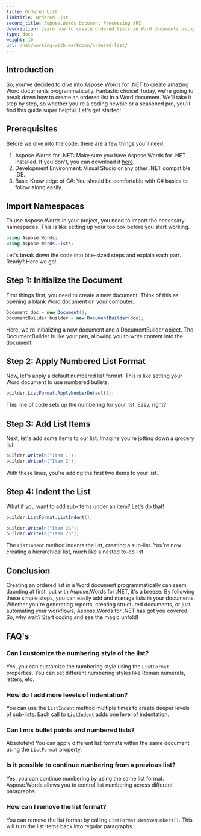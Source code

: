 ```yaml
---
title: Ordered List
linktitle: Ordered List
second_title: Aspose.Words Document Processing API
description: Learn how to create ordered lists in Word documents using Aspose.Words for .NET with our step-by-step guide. Perfect for automating document creation.
type: docs
weight: 10
url: /net/working-with-markdown/ordered-list/
---
```

## Introduction

So, you've decided to dive into Aspose.Words for .NET to create amazing Word documents programmatically. Fantastic choice! Today, we're going to break down how to create an ordered list in a Word document. We'll take it step by step, so whether you're a coding newbie or a seasoned pro, you'll find this guide super helpful. Let's get started!

## Prerequisites

Before we dive into the code, there are a few things you'll need:

1. Aspose.Words for .NET: Make sure you have Aspose.Words for .NET installed. If you don't, you can download it [here](https://releases.aspose.com/words/net/).
2. Development Environment: Visual Studio or any other .NET compatible IDE.
3. Basic Knowledge of C#: You should be comfortable with C# basics to follow along easily.

## Import Namespaces

To use Aspose.Words in your project, you need to import the necessary namespaces. This is like setting up your toolbox before you start working.

```csharp
using Aspose.Words;
using Aspose.Words.Lists;
```

Let's break down the code into bite-sized steps and explain each part. Ready? Here we go!

## Step 1: Initialize the Document

First things first, you need to create a new document. Think of this as opening a blank Word document on your computer.

```csharp
Document doc = new Document();
DocumentBuilder builder = new DocumentBuilder(doc);
```

Here, we're initializing a new document and a DocumentBuilder object. The DocumentBuilder is like your pen, allowing you to write content into the document.

## Step 2: Apply Numbered List Format

Now, let's apply a default numbered list format. This is like setting your Word document to use numbered bullets.

```csharp
builder.ListFormat.ApplyNumberDefault();
```

This line of code sets up the numbering for your list. Easy, right?

## Step 3: Add List Items

Next, let's add some items to our list. Imagine you're jotting down a grocery list.

```csharp
builder.Writeln("Item 1");
builder.Writeln("Item 2");
```

With these lines, you're adding the first two items to your list.

## Step 4: Indent the List

What if you want to add sub-items under an item? Let's do that!

```csharp
builder.ListFormat.ListIndent();

builder.Writeln("Item 2a");
builder.Writeln("Item 2b");
```

The `ListIndent` method indents the list, creating a sub-list. You're now creating a hierarchical list, much like a nested to-do list.

## Conclusion

Creating an ordered list in a Word document programmatically can seem daunting at first, but with Aspose.Words for .NET, it's a breeze. By following these simple steps, you can easily add and manage lists in your documents. Whether you're generating reports, creating structured documents, or just automating your workflows, Aspose.Words for .NET has got you covered. So, why wait? Start coding and see the magic unfold!

## FAQ's

### Can I customize the numbering style of the list?  
Yes, you can customize the numbering style using the `ListFormat` properties. You can set different numbering styles like Roman numerals, letters, etc.

### How do I add more levels of indentation?  
You can use the `ListIndent` method multiple times to create deeper levels of sub-lists. Each call to `ListIndent` adds one level of indentation.

### Can I mix bullet points and numbered lists?  
Absolutely! You can apply different list formats within the same document using the `ListFormat` property.

### Is it possible to continue numbering from a previous list?  
Yes, you can continue numbering by using the same list format. Aspose.Words allows you to control list numbering across different paragraphs.

### How can I remove the list format?  
You can remove the list format by calling `ListFormat.RemoveNumbers()`. This will turn the list items back into regular paragraphs.
